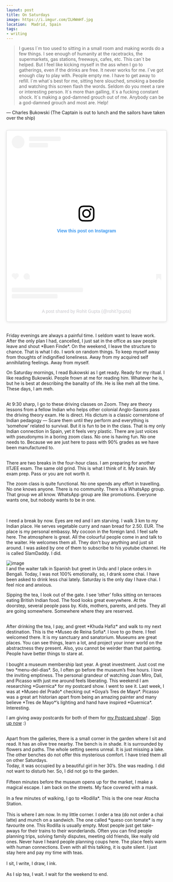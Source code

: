 ```yaml
---
layout: post
title: On Saturdays 
image: https://i.imgur.com/ILHWmHf.jpg
location:  Madrid, Spain
tags:
- writing
---
```


>I guess I´m too used to sitting in a small room and making  words do a few things. I see enough of humanity at the racetracks, the supermarkets, gas stations, freeways, cafes, etc. This can´t be helped. But I feel like kicking myself in the ass when I go to gatherings, even if the drinks are free. It never works for me. I´ve got enough clay to play with. People empty me. I have to get away to refill. I´m what´s best for me, sitting here slouched, smoking a beedie and watching this screen flash the words. Seldom do you meet a rare or interesting person. It´s more than galling, it´s a fucking constant shock. It´s making a god-damned grouch out of me. Anybody can be a god-damned grouch and most are. Help! 

— Charles Bukowski (The Captain is out to lunch and the sailors have taken over the ship) 
<br>
<br>

<!--more--> 

<blockquote class="instagram-media" data-instgrm-captioned data-instgrm-permalink="https://www.instagram.com/p/CTrhxHdK6du/?utm_source=ig_embed&amp;utm_campaign=loading" data-instgrm-version="13" style=" background:#FFF; border:0; border-radius:3px; box-shadow:0 0 1px 0 rgba(0,0,0,0.5),0 1px 10px 0 rgba(0,0,0,0.15); margin: 1px; max-width:540px; min-width:326px; padding:0; width:99.375%; width:-webkit-calc(100% - 2px); width:calc(100% - 2px);"><div style="padding:16px;"> <a href="https://www.instagram.com/p/CTrhxHdK6du/?utm_source=ig_embed&amp;utm_campaign=loading" style=" background:#FFFFFF; line-height:0; padding:0 0; text-align:center; text-decoration:none; width:100%;" target="_blank"> <div style=" display: flex; flex-direction: row; align-items: center;"> <div style="background-color: #F4F4F4; border-radius: 50%; flex-grow: 0; height: 40px; margin-right: 14px; width: 40px;"></div> <div style="display: flex; flex-direction: column; flex-grow: 1; justify-content: center;"> <div style=" background-color: #F4F4F4; border-radius: 4px; flex-grow: 0; height: 14px; margin-bottom: 6px; width: 100px;"></div> <div style=" background-color: #F4F4F4; border-radius: 4px; flex-grow: 0; height: 14px; width: 60px;"></div></div></div><div style="padding: 19% 0;"></div> <div style="display:block; height:50px; margin:0 auto 12px; width:50px;"><svg width="50px" height="50px" viewBox="0 0 60 60" version="1.1" xmlns="https://www.w3.org/2000/svg" xmlns:xlink="https://www.w3.org/1999/xlink"><g stroke="none" stroke-width="1" fill="none" fill-rule="evenodd"><g transform="translate(-511.000000, -20.000000)" fill="#000000"><g><path d="M556.869,30.41 C554.814,30.41 553.148,32.076 553.148,34.131 C553.148,36.186 554.814,37.852 556.869,37.852 C558.924,37.852 560.59,36.186 560.59,34.131 C560.59,32.076 558.924,30.41 556.869,30.41 M541,60.657 C535.114,60.657 530.342,55.887 530.342,50 C530.342,44.114 535.114,39.342 541,39.342 C546.887,39.342 551.658,44.114 551.658,50 C551.658,55.887 546.887,60.657 541,60.657 M541,33.886 C532.1,33.886 524.886,41.1 524.886,50 C524.886,58.899 532.1,66.113 541,66.113 C549.9,66.113 557.115,58.899 557.115,50 C557.115,41.1 549.9,33.886 541,33.886 M565.378,62.101 C565.244,65.022 564.756,66.606 564.346,67.663 C563.803,69.06 563.154,70.057 562.106,71.106 C561.058,72.155 560.06,72.803 558.662,73.347 C557.607,73.757 556.021,74.244 553.102,74.378 C549.944,74.521 548.997,74.552 541,74.552 C533.003,74.552 532.056,74.521 528.898,74.378 C525.979,74.244 524.393,73.757 523.338,73.347 C521.94,72.803 520.942,72.155 519.894,71.106 C518.846,70.057 518.197,69.06 517.654,67.663 C517.244,66.606 516.755,65.022 516.623,62.101 C516.479,58.943 516.448,57.996 516.448,50 C516.448,42.003 516.479,41.056 516.623,37.899 C516.755,34.978 517.244,33.391 517.654,32.338 C518.197,30.938 518.846,29.942 519.894,28.894 C520.942,27.846 521.94,27.196 523.338,26.654 C524.393,26.244 525.979,25.756 528.898,25.623 C532.057,25.479 533.004,25.448 541,25.448 C548.997,25.448 549.943,25.479 553.102,25.623 C556.021,25.756 557.607,26.244 558.662,26.654 C560.06,27.196 561.058,27.846 562.106,28.894 C563.154,29.942 563.803,30.938 564.346,32.338 C564.756,33.391 565.244,34.978 565.378,37.899 C565.522,41.056 565.552,42.003 565.552,50 C565.552,57.996 565.522,58.943 565.378,62.101 M570.82,37.631 C570.674,34.438 570.167,32.258 569.425,30.349 C568.659,28.377 567.633,26.702 565.965,25.035 C564.297,23.368 562.623,22.342 560.652,21.575 C558.743,20.834 556.562,20.326 553.369,20.18 C550.169,20.033 549.148,20 541,20 C532.853,20 531.831,20.033 528.631,20.18 C525.438,20.326 523.257,20.834 521.349,21.575 C519.376,22.342 517.703,23.368 516.035,25.035 C514.368,26.702 513.342,28.377 512.574,30.349 C511.834,32.258 511.326,34.438 511.181,37.631 C511.035,40.831 511,41.851 511,50 C511,58.147 511.035,59.17 511.181,62.369 C511.326,65.562 511.834,67.743 512.574,69.651 C513.342,71.625 514.368,73.296 516.035,74.965 C517.703,76.634 519.376,77.658 521.349,78.425 C523.257,79.167 525.438,79.673 528.631,79.82 C531.831,79.965 532.853,80.001 541,80.001 C549.148,80.001 550.169,79.965 553.369,79.82 C556.562,79.673 558.743,79.167 560.652,78.425 C562.623,77.658 564.297,76.634 565.965,74.965 C567.633,73.296 568.659,71.625 569.425,69.651 C570.167,67.743 570.674,65.562 570.82,62.369 C570.966,59.17 571,58.147 571,50 C571,41.851 570.966,40.831 570.82,37.631"></path></g></g></g></svg></div><div style="padding-top: 8px;"> <div style=" color:#3897f0; font-family:Arial,sans-serif; font-size:14px; font-style:normal; font-weight:550; line-height:18px;"> View this post on Instagram</div></div><div style="padding: 12.5% 0;"></div> <div style="display: flex; flex-direction: row; margin-bottom: 14px; align-items: center;"><div> <div style="background-color: #F4F4F4; border-radius: 50%; height: 12.5px; width: 12.5px; transform: translateX(0px) translateY(7px);"></div> <div style="background-color: #F4F4F4; height: 12.5px; transform: rotate(-45deg) translateX(3px) translateY(1px); width: 12.5px; flex-grow: 0; margin-right: 14px; margin-left: 2px;"></div> <div style="background-color: #F4F4F4; border-radius: 50%; height: 12.5px; width: 12.5px; transform: translateX(9px) translateY(-18px);"></div></div><div style="margin-left: 8px;"> <div style=" background-color: #F4F4F4; border-radius: 50%; flex-grow: 0; height: 20px; width: 20px;"></div> <div style=" width: 0; height: 0; border-top: 2px solid transparent; border-left: 6px solid #f4f4f4; border-bottom: 2px solid transparent; transform: translateX(16px) translateY(-4px) rotate(30deg)"></div></div><div style="margin-left: auto;"> <div style=" width: 0px; border-top: 8px solid #F4F4F4; border-right: 8px solid transparent; transform: translateY(16px);"></div> <div style=" background-color: #F4F4F4; flex-grow: 0; height: 12px; width: 16px; transform: translateY(-4px);"></div> <div style=" width: 0; height: 0; border-top: 8px solid #F4F4F4; border-left: 8px solid transparent; transform: translateY(-4px) translateX(8px);"></div></div></div> <div style="display: flex; flex-direction: column; flex-grow: 1; justify-content: center; margin-bottom: 24px;"> <div style=" background-color: #F4F4F4; border-radius: 4px; flex-grow: 0; height: 14px; margin-bottom: 6px; width: 224px;"></div> <div style=" background-color: #F4F4F4; border-radius: 4px; flex-grow: 0; height: 14px; width: 144px;"></div></div></a><p style=" color:#c9c8cd; font-family:Arial,sans-serif; font-size:14px; line-height:17px; margin-bottom:0; margin-top:8px; overflow:hidden; padding:8px 0 7px; text-align:center; text-overflow:ellipsis; white-space:nowrap;"><a href="https://www.instagram.com/p/CTrhxHdK6du/?utm_source=ig_embed&amp;utm_campaign=loading" style=" color:#c9c8cd; font-family:Arial,sans-serif; font-size:14px; font-style:normal; font-weight:normal; line-height:17px; text-decoration:none;" target="_blank">A post shared by Rohit Gupta (@rohit7gupta)</a></p></div></blockquote> <script async src="//www.instagram.com/embed.js"></script>
<br>
<br>
Friday evenings are always a painful time. I seldom want to leave work. After the only plan I had, cancelled, I just sat in the office as saw people leave and shout *Buen Finde*. On the weekend, I leave the structure to chance. That is what I do. I work on random things. To keep myself away from thoughts of indignified loneliness. Away from my acquired self annihilating feelings. Away from myself. 
<br>

On Saturday mornings, I read Bukowski as I get ready. Ready for my ritual. I like reading Bukowski. People frown at me for reading him. Whatever he is, but he is best at describing the banality of life. He is like meh all the time. These days, I am meh. 

<br>
At 9:30 sharp, I go to these driving classes on Zoom. They are theory lessons from a fellow Indian who helps other colonial Anglo-Saxons pass the driving theory exam. He is direct. His dictum is a classic cornerstone of Indian pedagogy — Scare them until they perform and everything is ‘somehow’ related to survival.  But it is fun to be in the class. That is my only Indian connection in Spain, yet it feels very plastic. There are just voices with pseudonyms in a boring zoom class. No one is having fun. No one needs to. Because we are just here to pass with 90% grades as we have been manufactured to.
<br><br>

There are two breaks in the four-hour class. I am preparing for another IITJEE exam. The same old grind. This is what I think of it. My brain. My exam prep. Pass or you are not worth it. 
<br>

The zoom class is quite functional. No one spends any effort in travelling. No one knows anyone. There is no community. There is a WhatsApp group. That group we all know. WhatsApp group are like promotions. Everyone wants one, but nobody wants to be in one.  
<br><br>

I need a break by now. Eyes are red and I am starving. I walk 3 km to *my* Indian place. He serves vegetable curry and naan bread for 2.50. EUR. The place is my personal embassy. My cocoon in the foreign land. I feel safe here. The atmosphere is great. All the colourful people come in and talk to the waiter. He welcomes them all. They don’t buy anything and just sit around. I was asked by one of them to subscribe to his youtube channel. He is called SlamDaddy. I did.

![image](https://i.imgur.com/CIMPfdm.jpg)
<br>
I and the waiter talk in Spanish but greet in Urdu and I place orders in Bengali. Today, I was not 100% emotionally, so, I drank some chai. I have been asked to drink less chai lately. Saturday is the only day I have chai. I feel nice and anxious.
<br>

Sipping the tea, I look out of the gate. I see ‘other’ folks sitting on terraces eating British Indian food. The food looks great everywhere. At the doorstep, several people pass by. Kids, mothers, parents, and pets. They all are going somewhere. Somewhere where they are reserved. 

<br>
After drinking the tea, I pay, and greet *Khuda Hafiz* and walk to my next destination.  This is the *Museo de Reina Sofia*. I love to go there. I feel welcomed there. It is my sanctuary and sanatorium. Museums are great places. You can see things, learn a lot, and project your inner world on the abstractness they present. Also, you cannot be weirder than that painting. People have better things to stare at. 
<br>
<br>
I bought a museum membership last year. A great investment. Just cost me two *menu-del-dias*. So, I often go before the museum’s free hours. I love the inviting emptiness. The personal grandeur of watching Joan Miro, Dali, and Picasso with just me around feels liberating. This weekend I am researching *Guernica* for my postcard show. I went to see it. Last week, I was at *Museo del Prado* checking out *Goya’s Tres de Mayo*. Picasso was a great art historian apart from being an amazing painter and many believe *Tres de Mayo*’s lighting and hand have inspired *Guernica*. Interesting. 

I am giving away postcards for both of them for [my Postcard show](http://rohitg.in/pcshow/)! . [Sign up now](http://rohitg.in/pcshow/) :)

<br>
Apart from the galleries, there is a small corner in the garden where I sit and read. It has an olive tree nearby. The bench is in shade. It is surrounded by flowers and paths. The whole setting seems unreal. It is just missing a lake. The other benches do not offer this mysterious comfort. I have tried them all on other Saturdays.
<br>
Today, it was occupied by a beautiful girl in her 30’s. She was reading. I did not want to disturb her. So, I did not go to the garden. 
<br><br>
Fifteen minutes before the museum opens up for the market, I make a magical escape. I am back on the streets. My face covered with a mask. 
<br><br>
In a few minutes of walking, I go to *Rodilla*. This is the one near Atocha Station. 
<br><br>
This is where I am now. In my little corner. I order a tea (do not order a chai latte) and munch on a sandwich. The one called *queso con tomate* is my favourite one. This Rodilla is usually empty. Most people just get take-aways for their trains to their wonderlands. Often you can find people planning trips, solving family disputes, meeting old friends, like really old ones. Never have I heard people planning coups here. The place feels warm with human connections. Even with all this talking, it is quite silent. I just stay here and pay my time with teas. 
<br><br>
I sit, I write, I draw, I ink.
<br><br>
As I sip tea, I wait. I wait for the weekend to end. 
<br><br>

